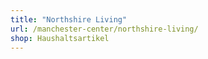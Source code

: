 ```yaml
---
title: "Northshire Living"
url: /manchester-center/northshire-living/
shop: Haushaltsartikel
---
```

